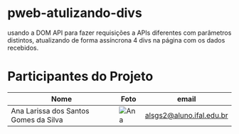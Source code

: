 # pweb-atulizando-divs
usando a DOM API para fazer requisições a APIs diferentes  com parâmetros distintos, atualizando de forma assíncrona 4 divs na página com os dados recebidos.
# Participantes do Projeto

| Nome                                       | Foto                                                         | email                              |
|--------------------------------------------|--------------------------------------------------------------|------------------------------------|
| Ana Larissa dos Santos Gomes da Silva      | ![Ana](https://avatars.githubusercontent.com/u/119441340?v=4)| alsgs2@aluno.ifal.edu.br

